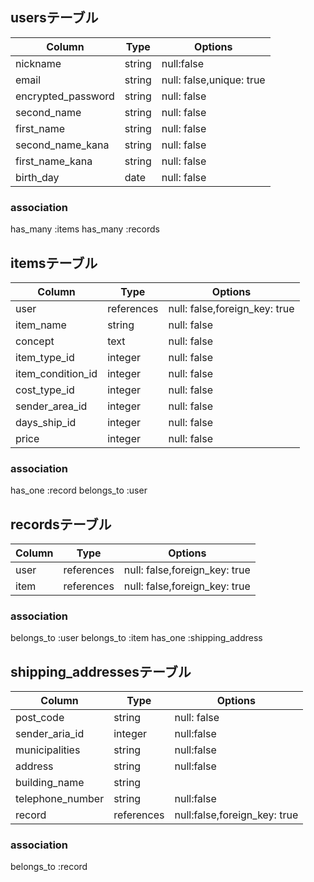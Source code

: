 ## usersテーブル

| Column           | Type  | Options                        |
| ------           | ------| ------------------------------ |
|nickname          |string | null:false                     |
|email             |string | null: false,unique: true       |
|encrypted_password|string | null: false                    |
|second_name       |string | null: false                    |
|first_name        |string | null: false                    |
|second_name_kana  |string | null: false                    |
|first_name_kana   |string | null: false                    |
|birth_day         |date   | null: false                    |

### association
has_many :items
has_many :records

## itemsテーブル

| Column              | Type     | Options                        |
| ------              | ------   | ------------------------------ |
|user                 |references|null: false,foreign_key: true   |
|item_name            |string    | null: false                    |
|concept              |text      | null: false                    |
|item_type_id         |integer   | null: false                    |
|item_condition_id    |integer   | null: false                    |
|cost_type_id         |integer   | null: false                    |
|sender_area_id       |integer   | null: false                    |
|days_ship_id         |integer   | null: false                    |
|price                |integer   | null: false                    |
 
 ### association
 has_one :record
 belongs_to :user

## recordsテーブル
| Column           | Type     | Options                        |
| ------           | ------   | ------------------------------ |
|user              |references| null: false,foreign_key: true  |
|item              |references| null: false,foreign_key: true  |

### association
belongs_to :user
belongs_to :item
has_one :shipping_address

## shipping_addressesテーブル
| Column           | Type     | Options                        |
| ------           | ------   | ------------------------------ |
|post_code         |string    | null: false                    |
|sender_aria_id    |integer   | null:false                     |
|municipalities    |string    | null:false                     |
|address           |string    | null:false                     |
|building_name     |string    |                                |
|telephone_number  |string    | null:false                     |
|record            |references| null:false,foreign_key: true   |
### association
belongs_to :record
